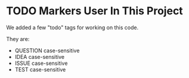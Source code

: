 # TODO Markers User In This Project

We added a few "todo" tags for working on this code.

They are:
 * QUESTION case-sensitive
 * IDEA case-sensitive
 * ISSUE case-sensitive
 * TEST case-sensitive
